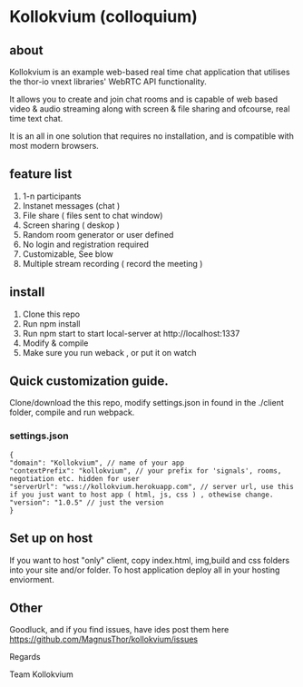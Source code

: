 # Kollokvium (colloquium)

## about
Kollokvium is an example web-based real time chat application that utilises the thor-io vnext libraries' WebRTC API functionality. 

It allows you to create and join chat rooms and is capable of web based video & audio streaming along with screen & file sharing and ofcourse, real time text chat. 

It is an all in one solution that requires no installation, and is compatible with most modern browsers.


## feature list

1. 1-n participants
2. Instanet messages (chat )
3. File share ( files sent to chat window)
4. Screen sharing ( deskop )
5. Random room generator or user defined
6. No login and registration required
7. Customizable,  See blow
8. Multiple stream recording ( record the meeting )

## install 

1. Clone this repo
2. Run npm install 
3. Run npm start to start local-server at http://localhost:1337 
4. Modify & compile
5. Make sure you run weback , or put it on watch 

## Quick customization guide.

Clone/download the this repo, modify settings.json in found in the ./client folder, compile and run webpack.

### settings.json

    {
    "domain": "Kollokvium", // name of your app
    "contextPrefix": "kollokvium", // your prefix for 'signals', rooms, negotiation etc. hidden for user
    "serverUrl": "wss://kollokvium.herokuapp.com", // server url, use this if you just want to host app ( html, js, css ) , othewise change.
    "version": "1.0.5" // just the version
    }

## Set up on host
 
If you want to host "only" client, copy index.html, img,build and css folders into your site and/or folder.  To host application deploy all in your hosting enviorment. 


## Other

Goodluck, and if you find issues, have ides post them here 
https://github.com/MagnusThor/kollokvium/issues

Regards

 Team Kollokvium
 
